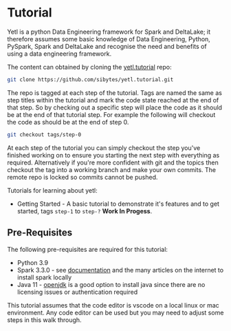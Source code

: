 # Tutorial

Yetl is a python Data Engineering framework for Spark and DeltaLake; it therefore assumes some basic knowledge of Data Engineering, Python, PySpark, Spark and DeltaLake and recognise the need and benefits of using a data engineering framework.

The content can obtained by cloning the [yetl.tutorial](https://github.com/sibytes/yetl.tutorial) repo:

```sh
git clone https://github.com/sibytes/yetl.tutorial.git
```

The repo is tagged at each step of the tutorial. Tags are named the same as step titles within the tutorial and mark the code state reached at the end of that step. So by checking out a specific step will place the code as it should be at the end of that tutorial step. For example the following will checkout the code as should be at the end of step 0. 

```sh
git checkout tags/step-0
```

At each step of the tutorial you can simply checkout the step you've finished working on to ensure you starting the next step with everything as required. Alternatively if you're more confident with git and the topics then checkout the tag into a working branch and make your own commits. The remote repo is locked so commits cannot be pushed.


Tutorials for learning about yetl:

- Getting Started - A basic tutorial to demonstrate it's features and to get started, tags `step-1` to `step-?` **Work In Progess**.

## Pre-Requisites

The following pre-requisites are required for this tutorial:

- Python 3.9
- Spark 3.3.0 - see [documentation]() and the many articles on the internet to install spark locally
- Java 11 - [openjdk](https://openjdk.org/install/) is a good option to install java since there are no licensing issues or authentication required

This tutorial assumes that the code editor is vscode on a local linux or mac environment. Any code editor can be used but you may need to adjust some steps in this walk through.
